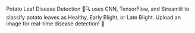 Potato Leaf Disease Detection 🌿🔍 uses CNN, TensorFlow, and Streamlit to classify potato leaves as Healthy, Early Blight, or Late Blight. Upload an image for real-time disease detection! 🚀
